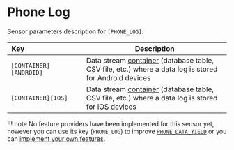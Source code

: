 # Phone Log

Sensor parameters description for `[PHONE_LOG]`:

|Key&nbsp;&nbsp;&nbsp;&nbsp;&nbsp;&nbsp;&nbsp;&nbsp;&nbsp;&nbsp;&nbsp;&nbsp;&nbsp;&nbsp;&nbsp;&nbsp;&nbsp;&nbsp;&nbsp;&nbsp;&nbsp;&nbsp;&nbsp;&nbsp;&nbsp;&nbsp;&nbsp;&nbsp;&nbsp;            | Description |
|----------------|-----------------------------------------------------------------------------------------------------------------------------------
|`[CONTAINER][ANDROID]`| Data stream [container](../../datastreams/data-streams-introduction/) (database table, CSV file, etc.) where a data log is stored for Android devices
|`[CONTAINER][IOS]`| Data stream [container](../../datastreams/data-streams-introduction/) (database table, CSV file, etc.) where a data log is stored for iOS devices

!!! note
    No feature providers have been implemented for this sensor yet, however you can use its key (`PHONE_LOG`) to improve [`PHONE_DATA_YIELD`](../phone-data-yield) or you can [implement your own features](../add-new-features).